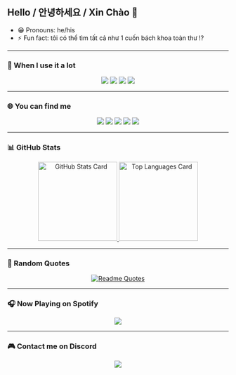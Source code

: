 ## Hello / 안녕하세요 / Xin Chào 👋

- 😁 Pronouns: he/his  
- ⚡ Fun fact: tôi có thể tìm tất cả như 1 cuốn bách khoa toàn thư !?  

---

### 📌 When I use it a lot

<p align="center">
  <a href="https://chat.openai.com/"><img src="https://img.shields.io/badge/chatGPT-74aa9c?style=for-the-badge&logo=openai&logoColor=white"/></a>
  <a href="https://medium.com/"><img src="https://img.shields.io/badge/Medium-12100E?style=for-the-badge&logo=medium&logoColor=white"/></a>
  <a href="https://www.messenger.com/"><img src="https://img.shields.io/badge/Messenger-00B2FF?style=for-the-badge&logo=messenger&logoColor=white"/></a>
  <a href="https://zoom.us/"><img src="https://img.shields.io/badge/Zoom-2D8CFF?style=for-the-badge&logo=zoom&logoColor=white"/></a>
</p>

---

### 🌐 You can find me

<p align="center">
  <img src="https://img.shields.io/badge/kakaotalk-ffcd00.svg?style=for-the-badge&logo=kakaotalk&logoColor=000000"/>
  <img src="https://img.shields.io/badge/Line-00C300?style=for-the-badge&logo=line&logoColor=white"/>
  <img src="https://img.shields.io/badge/linkedin-%230077B5.svg?style=for-the-badge&logo=linkedin&logoColor=white"/>
  <img src="https://img.shields.io/badge/Reddit-FF4500?style=for-the-badge&logo=reddit&logoColor=white"/>
  <img src="https://img.shields.io/badge/Samsung-1428A0?style=for-the-badge&logo=samsung&logoColor=white"/>
</p>

---

### 📊 GitHub Stats

<p align="center">
  <a href="https://github.com/anuraghazra/github-readme-stats">
    <img alt="GitHub Stats Card" height="180px" src="https://github-readme-stats.vercel.app/api?username=HoNgocDuc212004212&show_icons=true&theme=tokyonight"/>
  </a>
  <a href="https://github.com/anuraghazra/github-readme-stats">
    <img alt="Top Languages Card" height="180px" src="https://github-readme-stats.vercel.app/api/top-langs/?username=HoNgocDuc212004212&layout=compact&theme=tokyonight"/>
  </a>
</p>

---

### 📝 Random Quotes

<p align="center">
  <a href="https://github.com/piyushsuthar/github-readme-quotes">
    <img alt="Readme Quotes" src="https://quotes-github-readme.vercel.app/api?type=horizontal&theme=dark"/>
  </a>
</p>

---

### 🎧 Now Playing on Spotify

<p align="center">
  <a href="https://spotify-github-profile.kittinanx.com/api/view.svg?uid=31muqbrzoywd3drblygghi3szz3y&redirect=true">
    <img src="https://spotify-github-profile.kittinanx.com/api/view.svg?uid=31muqbrzoywd3drblygghi3szz3y&cover_image=true&theme=default&show_offline=true&background_color=c0c0c0&interchange=true&bar_color=ff8080&bar_color_cover=true"/>
  </a>
</p>

---

### 🎮 Contact me on Discord

<p align="center">
  <img src="https://dcbadge.limes.pink/api/shield/737271179668357160"/>
</p>
